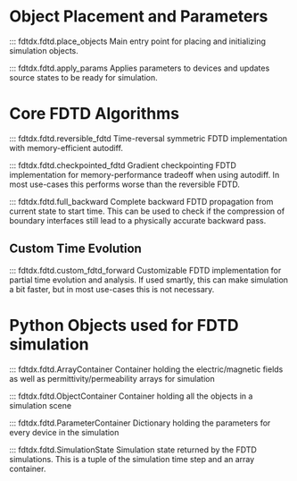 ##
# Object Placement and Parameters 

::: fdtdx.fdtd.place_objects
Main entry point for placing and initializing simulation objects.

::: fdtdx.fdtd.apply_params
Applies parameters to devices and updates source states to be ready for simulation.

# Core FDTD Algorithms

::: fdtdx.fdtd.reversible_fdtd
Time-reversal symmetric FDTD implementation with memory-efficient autodiff.

::: fdtdx.fdtd.checkpointed_fdtd
Gradient checkpointing FDTD implementation for memory-performance tradeoff when using autodiff. In most use-cases this performs worse than the reversible FDTD.

::: fdtdx.fdtd.full_backward
Complete backward FDTD propagation from current state to start time. This can be used to check if the compression of boundary interfaces still lead to a physically accurate backward pass.

## Custom Time Evolution
::: fdtdx.fdtd.custom_fdtd_forward
Customizable FDTD implementation for partial time evolution and analysis. If used smartly, this can make simulation a bit faster, but in most use-cases this is not necessary.

# Python Objects used for FDTD simulation
::: fdtdx.fdtd.ArrayContainer
Container holding the electric/magnetic fields as well as permittivity/permeability arrays for simulation

::: fdtdx.fdtd.ObjectContainer
Container holding all the objects in a simulation scene

::: fdtdx.fdtd.ParameterContainer
Dictionary holding the parameters for every device in the simulation

::: fdtdx.fdtd.SimulationState
Simulation state returned by the FDTD simulations. This is a tuple of the simulation time step and an array container.
